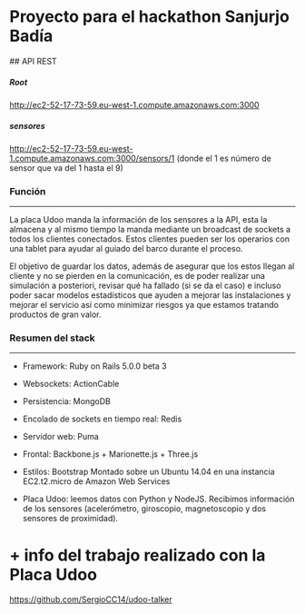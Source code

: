 # Proyecto para el hackathon Sanjurjo Badía

## API REST

##### Root
http://ec2-52-17-73-59.eu-west-1.compute.amazonaws.com:3000


##### sensores
http://ec2-52-17-73-59.eu-west-1.compute.amazonaws.com:3000/sensors/1 (donde el 1 es número de sensor que va del 1 hasta el 9)

### Función
-----------
La placa Udoo manda la información de los sensores a la API, esta la almacena y al mismo tiempo la manda mediante un broadcast de sockets a todos los clientes conectados. Estos clientes pueden ser los operarios con una tablet para ayudar al guiado del barco durante el proceso.


El objetivo de guardar los datos, además de asegurar que los estos llegan al cliente y no se pierden en la comunicación, es de poder realizar una simulación a posteriori, revisar qué ha fallado (si se da el caso) e incluso poder sacar modelos estadísticos que ayuden a mejorar las instalaciones y mejorar el servicio así como minimizar riesgos ya que estamos tratando productos de gran valor.


### Resumen del stack
--------------
  - Framework: Ruby on Rails 5.0.0 beta 3
  - Websockets: ActionCable
  - Persistencia: MongoDB
  - Encolado de sockets en tiempo real: Redis
  - Servidor web: Puma
  - Frontal: Backbone.js + Marionette.js + Three.js
  - Estilos: Bootstrap
  Montado sobre un Ubuntu 14.04 en una instancia EC2.t2.micro de Amazon Web Services

  - Placa Udoo: leemos datos con Python y NodeJS. Recibimos información de los sensores (acelerómetro, giroscopio, magnetoscopio y dos sensores de proximidad).

# + info del trabajo realizado con la Placa Udoo

https://github.com/SergioCC14/udoo-talker
